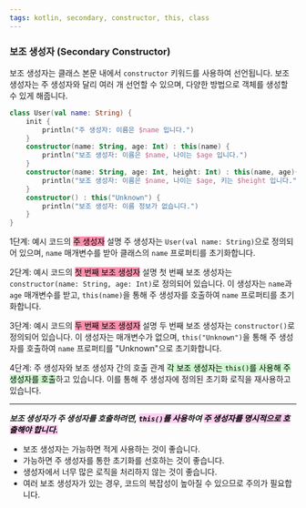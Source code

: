 ```yaml
---
tags: kotlin, secondary, constructor, this, class
---
```

### 보조 생성자 (Secondary Constructor)

보조 생성자는 클래스 본문 내에서 `constructor` 키워드를 사용하여 선언됩니다. 보조 생성자는 주 생성자와 달리 여러 개 선언할 수 있으며, 다양한 방법으로 객체를 생성할 수 있게 해줍니다. 
```kotlin
class User(val name: String) {
	init { 
		println("주 생성자: 이름은 $name 입니다.") 
	}
    constructor(name: String, age: Int) : this(name) {
        println("보조 생성자: 이름은 $name, 나이는 $age 입니다.")
    }
    constructor(name: String, age: Int, height: Int) : this(name, age){
	    println("보조 생성자: 이름은 $name, 나이는 $age, 키는 $height 입니다.")
    }
    constructor() : this("Unknown") {
        println("보조 생성자: 이름 정보가 없습니다.")
    }
}
```
1단계: 예시 코드의 <mark style="background: #FF5582A6;">주 생성자</mark> 설명 주 생성자는 `User(val name: String)`으로 정의되어 있으며, `name` 매개변수를 받아 클래스의 `name` 프로퍼티를 초기화합니다.

2단계: 예시 코드의 <mark style="background: #FF5582A6;">첫 번째 보조 생성자</mark> 설명 첫 번째 보조 생성자는 `constructor(name: String, age: Int)`로 정의되어 있습니다. 이 생성자는 `name`과 `age` 매개변수를 받고, `this(name)`을 통해 주 생성자를 호출하여 `name` 프로퍼티를 초기화합니다.

3단계: 예시 코드의 <mark style="background: #FF5582A6;">두 번째 보조 생성자</mark> 설명 두 번째 보조 생성자는 `constructor()`로 정의되어 있습니다. 이 생성자는 매개변수가 없으며, `this("Unknown")`을 통해 주 생성자를 호출하여 `name` 프로퍼티를 "Unknown"으로 초기화합니다.

4단계: 주 생성자와 보조 생성자 간의 호출 관계 <mark style="background: #BBFABBA6;">각 보조 생성자는 `this()`를 사용해 주 생성자를 호출</mark>하고 있습니다. 이를 통해 주 생성자에 정의된 초기화 로직을 재사용하고 있습니다.

---
***보조 생성자가 주 생성자를 호출하려면, <mark style="background: #FFB8EBA6;">`this()`를 사용</mark>하여 <mark style="background: #FFB8EBA6;">주 생성자를 명시적으로 호출해야 합니다.</mark>***
- 보조 생성자는 가능하면 적게 사용하는 것이 좋습니다.
- 가능하면 주 생성자를 통한 초기화를 선호하는 것이 좋습니다.
- 생성자에서 너무 많은 로직을 처리하지 않는 것이 좋습니다.
- 여러 보조 생성자가 있는 경우, 코드의 복잡성이 높아질 수 있으므로 주의가 필요합니다.
